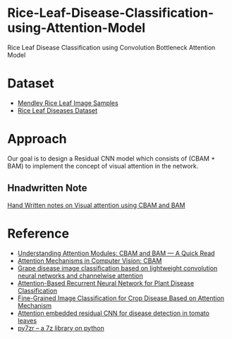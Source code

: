 # Rice-Leaf-Disease-Classification-using-Attention-Model
Rice Leaf Disease Classification using Convolution Bottleneck Attention Model

# **Dataset**

* [Mendley Rice Leaf Image Samples](https://data.mendeley.com/datasets/fwcj7stb8r/1)
* [Rice Leaf Diseases Dataset](https://www.kaggle.com/vbookshelf/rice-leaf-diseases)

# **Approach**

Our goal is to design a Residual CNN model which consists of (CBAM + BAM) to implement the concept of visual attention in the network. 

## Hnadwritten Note

[Hand Written notes on Visual attention using CBAM and BAM]()

# **Reference**

* [Understanding Attention Modules: CBAM and BAM — A Quick Read](https://medium.com/visionwizard/understanding-attention-modules-cbam-and-bam-a-quick-read-ca8678d1c671#:~:text=Understanding%20Attention%20Modules%3A%20CBAM%20and%20BAM%20%E2%80%94%20A%20Quick%20Read&text=Bottleneck%20Attention%20Modules(BAM)%C2%B9,Attention%20Modules(CBAM)%C2%B2.&text=Lightweight%20network%20and%20straightforward%20implementations,part%20of%20convolutional%20neural%20networks.)
* [Attention Mechanisms in Computer Vision: CBAM](https://blog.paperspace.com/attention-mechanisms-in-computer-vision-cbam/)
* [Grape disease image classification based on lightweight convolution neural networks and channelwise attention](https://www.sciencedirect.com/science/article/abs/pii/S0168169919319908?dgcid=rss_sd_all)
* [Attention-Based Recurrent Neural Network for Plant Disease Classification](https://www.frontiersin.org/articles/10.3389/fpls.2020.601250/full)
* [Fine-Grained Image Classification for Crop Disease Based on Attention Mechanism](https://www.frontiersin.org/articles/10.3389/fpls.2020.600854/full)
* [Attention embedded residual CNN for disease detection in tomato leaves](https://www.sciencedirect.com/science/article/abs/pii/S1568494619307148)
* [py7zr – a 7z library on python](https://pypi.org/project/py7zr/)
